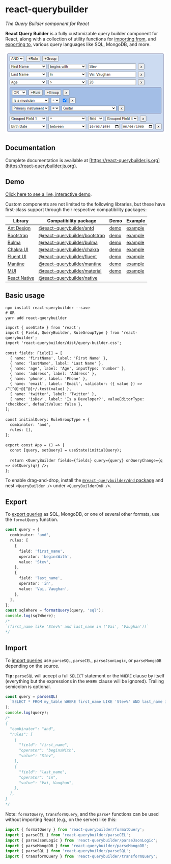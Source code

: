 # react-querybuilder

_The Query Builder component for React_

**React Query Builder** is a fully customizable query builder component for React, along with a collection of utility functions for [importing from](#import), and [exporting to](#export), various query languages like SQL, MongoDB, and more.

![Screenshot](../../_assets/screenshot.png)

## Documentation

Complete documentation is available at [https://react-querybuilder.js.org](https://react-querybuilder.js.org).

## Demo

[Click here to see a live, interactive demo](https://react-querybuilder.js.org/demo).

Custom components are not limited to the following libraries, but these have first-class support through their respective compatibility packages:

| Library                                            | Compatibility package                                                                        | Demo                                                     | Example                                                                                                               |
| -------------------------------------------------- | -------------------------------------------------------------------------------------------- | -------------------------------------------------------- | --------------------------------------------------------------------------------------------------------------------- |
| [Ant Design](https://ant.design/)                  | [@react-querybuilder/antd](https://www.npmjs.com/package/@react-querybuilder/antd)           | [demo](https://react-querybuilder.js.org/demo/antd)      | [example](https://codesandbox.io/p/sandbox/github/react-querybuilder/react-querybuilder/tree/main/examples/antd)      |
| [Bootstrap](https://getbootstrap.com/)             | [@react-querybuilder/bootstrap](https://www.npmjs.com/package/@react-querybuilder/bootstrap) | [demo](https://react-querybuilder.js.org/demo/bootstrap) | [example](https://codesandbox.io/p/sandbox/github/react-querybuilder/react-querybuilder/tree/main/examples/bootstrap) |
| [Bulma](https://bulma.io/)                         | [@react-querybuilder/bulma](https://www.npmjs.com/package/@react-querybuilder/bulma)         | [demo](https://react-querybuilder.js.org/demo/bulma)     | [example](https://codesandbox.io/p/sandbox/github/react-querybuilder/react-querybuilder/tree/main/examples/bulma)     |
| [Chakra UI](https://chakra-ui.com/)                | [@react-querybuilder/chakra](https://www.npmjs.com/package/@react-querybuilder/chakra)       | [demo](https://react-querybuilder.js.org/demo/chakra)    | [example](https://codesandbox.io/p/sandbox/github/react-querybuilder/react-querybuilder/tree/main/examples/chakra)    |
| [Fluent UI](https://github.com/microsoft/fluentui) | [@react-querybuilder/fluent](https://www.npmjs.com/package/@react-querybuilder/fluent)       | [demo](https://react-querybuilder.js.org/demo/fluent)    | [example](https://codesandbox.io/p/sandbox/github/react-querybuilder/react-querybuilder/tree/main/examples/fluent)    |
| [Mantine](https://mantine.dev/)                    | [@react-querybuilder/mantine](https://www.npmjs.com/package/@react-querybuilder/mantine)     | [demo](https://react-querybuilder.js.org/demo/mantine)   | [example](https://codesandbox.io/p/sandbox/github/react-querybuilder/react-querybuilder/tree/main/examples/mantine)   |
| [MUI](https://mui.com/)                            | [@react-querybuilder/material](https://www.npmjs.com/package/@react-querybuilder/material)   | [demo](https://react-querybuilder.js.org/demo/material)  | [example](https://codesandbox.io/p/sandbox/github/react-querybuilder/react-querybuilder/tree/main/examples/material)  |
| [React Native](https://reactnative.dev/)           | [@react-querybuilder/native](https://www.npmjs.com/package/@react-querybuilder/native)       |                                                          |                                                                                                                       |

## Basic usage

```shell
npm install react-querybuilder --save
# OR
yarn add react-querybuilder
```

```tsx
import { useState } from 'react';
import { Field, QueryBuilder, RuleGroupType } from 'react-querybuilder';
import 'react-querybuilder/dist/query-builder.css';

const fields: Field[] = [
  { name: 'firstName', label: 'First Name' },
  { name: 'lastName', label: 'Last Name' },
  { name: 'age', label: 'Age', inputType: 'number' },
  { name: 'address', label: 'Address' },
  { name: 'phone', label: 'Phone' },
  { name: 'email', label: 'Email', validator: ({ value }) => /^[^@]+@[^@]+/.test(value) },
  { name: 'twitter', label: 'Twitter' },
  { name: 'isDev', label: 'Is a Developer?', valueEditorType: 'checkbox', defaultValue: false },
];

const initialQuery: RuleGroupType = {
  combinator: 'and',
  rules: [],
};

export const App = () => {
  const [query, setQuery] = useState(initialQuery);

  return <QueryBuilder fields={fields} query={query} onQueryChange={q => setQuery(q)} />;
};
```

To enable drag-and-drop, install the [`@react-querybuilder/dnd` package](https://www.npmjs.com/package/@react-querybuilder/) and nest `<QueryBuilder />` under `<QueryBuilderDnD />`.

## Export

To [export queries](https://react-querybuilder.js.org/docs/utils/export) as SQL, MongoDB, or one of several other formats, use the `formatQuery` function.

```ts
const query = {
  combinator: 'and',
  rules: [
    {
      field: 'first_name',
      operator: 'beginsWith',
      value: 'Stev',
    },
    {
      field: 'last_name',
      operator: 'in',
      value: 'Vai, Vaughan',
    },
  ],
};
const sqlWhere = formatQuery(query, 'sql');
console.log(sqlWhere);
/*
`(first_name like 'Stev%' and last_name in ('Vai', 'Vaughan'))`
*/
```

## Import

To [import queries](https://react-querybuilder.js.org/docs/utils/import) use `parseSQL`, `parseCEL`, `parseJsonLogic`, or `parseMongoDB` depending on the source.

**Tip:** `parseSQL` will accept a full `SELECT` statement or the `WHERE` clause by itself (everything but the expressions in the `WHERE` clause will be ignored). Trailing semicolon is optional.

```ts
const query = parseSQL(
  `SELECT * FROM my_table WHERE first_name LIKE 'Stev%' AND last_name in ('Vai', 'Vaughan')`
);
console.log(query);
/*
{
  "combinator": "and",
  "rules": [
    {
      "field": "first_name",
      "operator": "beginsWith",
      "value": "Stev",
    },
    {
      "field": "last_name",
      "operator": "in",
      "value": "Vai, Vaughan",
    },
  ],
}
*/
```

Note: `formatQuery`, `transformQuery`, and the `parse*` functions can be used without importing React (e.g., on the server) like this:

```js
import { formatQuery } from 'react-querybuilder/formatQuery';
import { parseCEL } from 'react-querybuilder/parseCEL';
import { parseJsonLogic } from 'react-querybuilder/parseJsonLogic';
import { parseMongoDB } from 'react-querybuilder/parseMongoDB';
import { parseSQL } from 'react-querybuilder/parseSQL';
import { transformQuery } from 'react-querybuilder/transformQuery';
```
